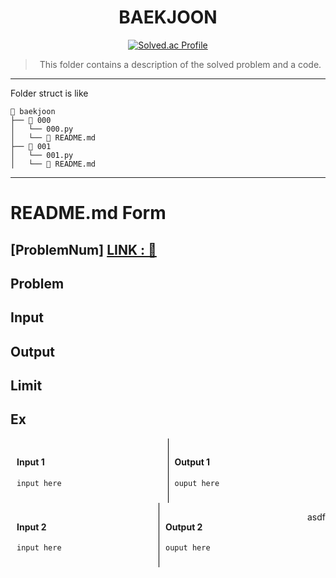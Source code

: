 <div align="center">

# BAEKJOON

[![Solved.ac Profile](http://mazassumnida.wtf/api/v2/generate_badge?boj=ksp317)](https://solved.ac/ksp317/)

 > This folder contains a description of the solved problem and a code.

</div>

<hr>

Folder struct is like

```
📂 baekjoon  
├── 📂 000  
│   └── 000.py
│   └── 📄 README.md 
├── 📂 001  
│   └── 001.py
│   └── 📄 README.md   
```
<hr>

# README.md Form

## [ProblemNum] [LINK : 🔐](linkhere) 

## Problem

## Input

## Output

## Limit

## Ex

<div style="display: flex;">
  <div style="width: 50%; padding: 10px; border-right: 1px solid black;">

#### Input 1

    input here

  </div>
  
  <div style="width: 50%; padding: 10px;">

#### Output 1

    ouput here

  </div>
</div>

<div style="display: flex;">
  <div style="width: 50%; padding: 10px; border-right: 1px solid black;">

#### Input 2

    input here

  </div>
  
  <div style="width: 50%; padding: 10px;">

#### Output 2

    ouput here

  </div>
  
  asdf
</div>
